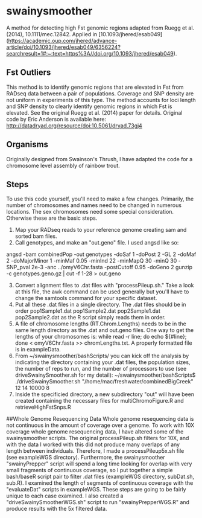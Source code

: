 # swainysmoother
A method for detecting high Fst genomic regions adapted from Ruegg et al. (2014), 10.1111/mec.12842. Applied in [10.1093/jhered/esab049] (https://academic.oup.com/jhered/advance-article/doi/10.1093/jhered/esab049/6356224?searchresult=1#:~:text=https%3A//doi.org/10.1093/jhered/esab049).



## Fst Outliers
This method is to identify genomic regions that are elevated in Fst from RADseq data between a pair of populations. Coverage and SNP density are not uniform in experiments of this type. The method accounts for loci length and SNP density to clearly identify genomic regions in which Fst is elevated. See the original Ruegg et al. (2014) paper for details. Original code by Eric Anderson is available here: http://datadryad.org/resource/doi:10.5061/dryad.73gj4

## Organisms
Originally designed from Swainson's Thrush, I have adapted the code for a chromosome level assembly of rainbow trout. 

## Steps
To use this code yourself, you'll need to make a few changes. Primarily, the number of chromosomes and names need to be changed in numerous locations. The sex chromosomes need some special consideration. Otherwise these are the basic steps.

1. Map your RADseq reads to your reference genome creating sam and sorted bam files.
2. Call genotypes, and make an "out.geno" file. I used angsd like so:

angsd -bam combinedPop -out genotypes -doSaf 1 -doPost 2 -GL 2 -doMaf 2 -doMajorMinor 1 -minMaf 0.05 -minInd 22 -minMapQ 30 -minQ 30 -SNP_pval 2e-3 -anc ../omyV6Chr.fasta  -postCutoff 0.95 -doGeno 2
gunzip -c genotypes.geno.gz | cut -f 1-28 > out.geno


3. Convert alignment files to .dat files with "processPileup.sh." Take a look at this file, the awk command can be used generally but you'll have to change the samtools command for your specific dataset.
4. Put all these .dat files in a single directory. The .dat files should be in order pop1Sample1.dat pop1Sample2.dat pop2Sample1.dat pop2Sample2.dat as the R script simply reads them in order.
5. A file of chromosome lengths (RT.Chrom.Lengths) needs to be in the same length directory as the .dat and out.geno files. One way to get the lengths of your chromosomes is: while read -r line; do echo ${#line}; done < omyV6Chr.fasta >> chromLengths.txt. A properly formatted file is in exampleData.
6. From ~/swainysmoother/bashScripts/ you can kick off the analysis by indicating the directory containing your .dat files, the population sizes, the number of reps to run, and the number of processors to use (see driveSwainySmoother.sh for my detail):
~/swainysmoother/bashScripts$ ./driveSwainySmoother.sh "/home/mac/freshwater/combinedBigCreek" 12 14 10000 8
7. Inside the specificied directory, a new subdirectory "out" will have been created containing the necessary files for multiChromoFigure.R and retrieveHighFstSnps.R

##Whole Genome Resequencing Data
Whole genome resequencing data is not continuous in the amount of coverage over a genome. To work with 10X coverage whole genome resequencing data, I have altered some of the swainysmoother scripts. The original processPileup.sh filters for 10X, and with the data I worked with this did not produce many overlaps of any length between individuals. Therefore, I made a processPileup5x.sh file (see exampleWGS directory). Furthermore, the swainysmoother "swainyPrepper" script will spend a long time looking for overlap with very small fragments of continuous coverage, so I put together a simple bash/baseR script pair to filter .dat files (exampleWGS directory, subDat.sh, sub.R). I examined the length of segments of continuous coverage with the "evaluateDat" scripts in exampleWGS. These steps are going to be fairly unique to each case examined. I also created a "driveSwainySmootherWGS.sh" script to run "swainyPrepperWGS.R" and produce results with the 5x filtered data.



